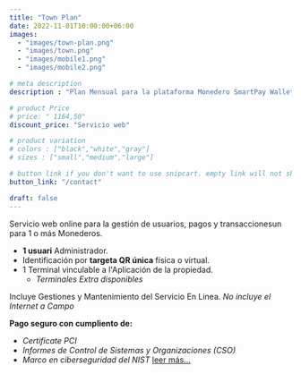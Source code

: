 ```yaml
---
title: "Town Plan"
date: 2022-11-01T10:00:00+06:00
images: 
  - "images/town-plan.png"
  - "images/town.png"
  - "images/mobile1.png"
  - "images/mobile2.png"

# meta description
description : "Plan Mensual para la plataforma Monedero SmartPay Wallet"

# product Price
# price: " 1164,50"
discount_price: "Servicio web"

# product variation
# colors : ["black","white","gray"]
# sizes : ["small","medium","large"]

# button link if you don't want to use snipcart. empty link will not show button
button_link: "/contact"

draft: false
---
```


Servicio web online para la gestión de usuarios, pagos y transaccionesun para 1 o más Monederos.
- **1 usuari** Administrador.
- Identificación por **targeta QR única** física o virtual.
- 1 Terminal vinculable a l'Aplicación de la propiedad.
    - *Terminales Extra disponibles*

Incluye Gestiones y Mantenimiento del Servicio En Linea.
*No incluye el Internet a Campo*

**Pago seguro con cumpliento de:**
- *Certificate PCI*
- *Informes de Control de Sistemas y Organizaciones (CSO)*
- *Marco en ciberseguridad del NIST*
[leer más...](/terms-conditions/)
